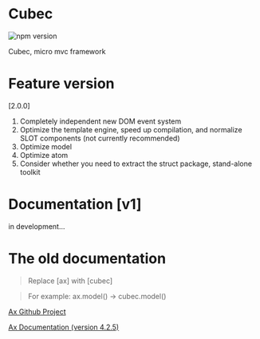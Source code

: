 # Cubec

![npm version](https://img.shields.io/npm/v/cubec.svg?label=cubec&style=flat-square&maxAge=3600)

Cubec, micro mvc framework

# Feature version

[2.0.0]

1. Completely independent new DOM event system
2. Optimize the template engine, speed up compilation, and normalize SLOT components (not currently recommended)
3. Optimize model
4. Optimize atom
5. Consider whether you need to extract the struct package, stand-alone toolkit


# Documentation [v1]

in development...


# The old documentation

> Replace [ax] with [cubec]

> For example: ax.model() -> cubec.model()

[Ax Github Project](https://github.com/DemonCloud/Ax)

[Ax Documentation (version 4.2.5)](https://yj1028.me/Ax/v3/)
